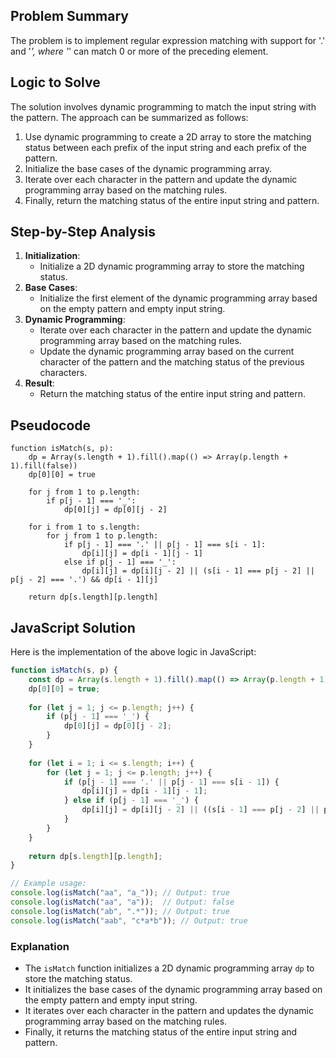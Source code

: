 ## Problem Summary
The problem is to implement regular expression matching with support for '.' and '_', where '_' can match 0 or more of the preceding element.

## Logic to Solve
The solution involves dynamic programming to match the input string with the pattern. The approach can be summarized as follows:
1. Use dynamic programming to create a 2D array to store the matching status between each prefix of the input string and each prefix of the pattern.
2. Initialize the base cases of the dynamic programming array.
3. Iterate over each character in the pattern and update the dynamic programming array based on the matching rules.
4. Finally, return the matching status of the entire input string and pattern.

## Step-by-Step Analysis
1. **Initialization**:
   - Initialize a 2D dynamic programming array to store the matching status.
2. **Base Cases**:
   - Initialize the first element of the dynamic programming array based on the empty pattern and empty input string.
3. **Dynamic Programming**:
   - Iterate over each character in the pattern and update the dynamic programming array based on the matching rules.
   - Update the dynamic programming array based on the current character of the pattern and the matching status of the previous characters.
4. **Result**:
   - Return the matching status of the entire input string and pattern.

## Pseudocode
```
function isMatch(s, p):
    dp = Array(s.length + 1).fill().map(() => Array(p.length + 1).fill(false))
    dp[0][0] = true
    
    for j from 1 to p.length:
        if p[j - 1] === '_':
            dp[0][j] = dp[0][j - 2]
    
    for i from 1 to s.length:
        for j from 1 to p.length:
            if p[j - 1] === '.' || p[j - 1] === s[i - 1]:
                dp[i][j] = dp[i - 1][j - 1]
            else if p[j - 1] === '_':
                dp[i][j] = dp[i][j - 2] || (s[i - 1] === p[j - 2] || p[j - 2] === '.') && dp[i - 1][j]
    
    return dp[s.length][p.length]
```

## JavaScript Solution
Here is the implementation of the above logic in JavaScript:

```javascript
function isMatch(s, p) {
    const dp = Array(s.length + 1).fill().map(() => Array(p.length + 1).fill(false));
    dp[0][0] = true;
    
    for (let j = 1; j <= p.length; j++) {
        if (p[j - 1] === '_') {
            dp[0][j] = dp[0][j - 2];
        }
    }
    
    for (let i = 1; i <= s.length; i++) {
        for (let j = 1; j <= p.length; j++) {
            if (p[j - 1] === '.' || p[j - 1] === s[i - 1]) {
                dp[i][j] = dp[i - 1][j - 1];
            } else if (p[j - 1] === '_') {
                dp[i][j] = dp[i][j - 2] || ((s[i - 1] === p[j - 2] || p[j - 2] === '.') && dp[i - 1][j]);
            }
        }
    }
    
    return dp[s.length][p.length];
}

// Example usage:
console.log(isMatch("aa", "a_")); // Output: true
console.log(isMatch("aa", "a"));  // Output: false
console.log(isMatch("ab", ".*")); // Output: true
console.log(isMatch("aab", "c*a*b")); // Output: true
```

### Explanation
- The `isMatch` function initializes a 2D dynamic programming array `dp` to store the matching status.
- It initializes the base cases of the dynamic programming array based on the empty pattern and empty input string.
- It iterates over each character in the pattern and updates the dynamic programming array based on the matching rules.
- Finally, it returns the matching status of the entire input string and pattern.